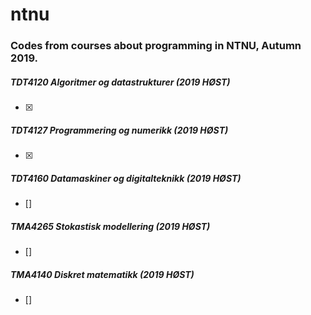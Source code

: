 # ntnu
### Codes from courses about programming in NTNU, Autumn 2019.

##### TDT4120 Algoritmer og datastrukturer (2019 HØST)
- [x] 

##### TDT4127 Programmering og numerikk (2019 HØST)
- [x] 

##### TDT4160 Datamaskiner og digitalteknikk (2019 HØST)
- [] 

##### TMA4265 Stokastisk modellering (2019 HØST)
- [] 

##### TMA4140 Diskret matematikk (2019 HØST)
- [] 

